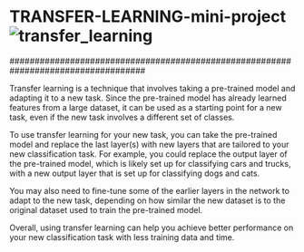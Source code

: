 # TRANSFER-LEARNING-mini-project![transfer_learning](https://user-images.githubusercontent.com/103351965/223041753-14c223bc-4363-4318-a8cd-a2be74f4d2a1.jpg)
###################################################################################

Transfer learning is a technique that involves taking a pre-trained model and adapting it to a new task. Since the pre-trained model has already learned features from a large dataset, it can be used as a starting point for a new task, even if the new task involves a different set of classes.

To use transfer learning for your new task, you can take the pre-trained model and replace the last layer(s) with new layers that are tailored to your new classification task. For example, you could replace the output layer of the pre-trained model, which is likely set up for classifying cars and trucks, with a new output layer that is set up for classifying dogs and cats.

You may also need to fine-tune some of the earlier layers in the network to adapt to the new task, depending on how similar the new dataset is to the original dataset used to train the pre-trained model.

Overall, using transfer learning can help you achieve better performance on your new classification task with less training data and time.
